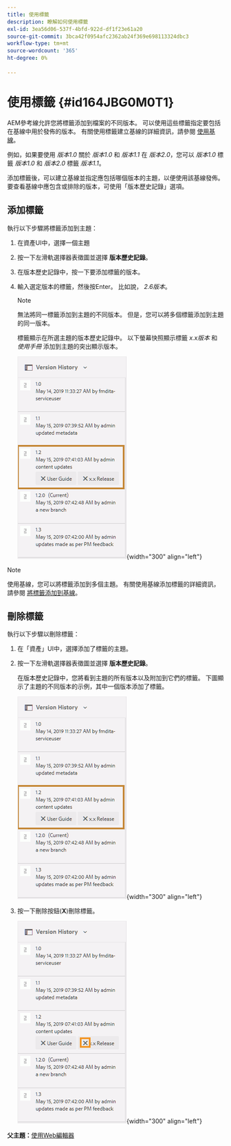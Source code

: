 ```yaml
---
title: 使用標籤
description: 瞭解如何使用標籤
exl-id: 3ea56d06-537f-4bfd-922d-df1f23e61a20
source-git-commit: 3bca42f0954afc2362ab24f369e698113324dbc3
workflow-type: tm+mt
source-wordcount: '365'
ht-degree: 0%

---
```


# 使用標籤 {#id164JBG0M0T1}

AEM參考線允許您將標籤添加到檔案的不同版本。 可以使用這些標籤指定要包括在基線中用於發佈的版本。 有關使用標籤建立基線的詳細資訊，請參閱 [使用基線](generate-output-use-baseline-for-publishing.md#)。

例如，如果要使用 *版本1.0* 關於 *版本1.0* 和 *版本1.1* 在 *版本2.0*，您可以 *版本1.0* 標籤 *版本1.0* 和 *版本2.0* 標籤 *版本1.1*。

添加標籤後，可以建立基線並指定應包括哪個版本的主題，以便使用該基線發佈。 要查看基線中應包含或排除的版本，可使用「版本歷史記錄」選項。

## 添加標籤

執行以下步驟將標籤添加到主題：

1. 在資產UI中，選擇一個主題
1. 按一下左滑軌選擇器表徵圖並選擇 **版本歷史記錄**。
1. 在版本歷史記錄中，按一下要添加標籤的版本。

1. 輸入選定版本的標籤，然後按Enter。 比如說， *2.6版本*。

   >[!NOTE]
   >
   > 無法將同一標籤添加到主題的不同版本。 但是，您可以將多個標籤添加到主題的同一版本。

   標籤顯示在所選主題的版本歷史記錄中。 以下螢幕快照顯示標籤 *x.x版本* 和 *使用手冊* 添加到主題的突出顯示版本。

   ![](images/labels.png){width="300" align="left"}

>[!NOTE]
>
> 使用基線，您可以將標籤添加到多個主題。 有關使用基線添加標籤的詳細資訊，請參閱 [將標籤添加到基線](generate-output-use-baseline-for-publishing.md#id184KD0T305Z)。

## 刪除標籤

執行以下步驟以刪除標籤：

1. 在「資產」UI中，選擇添加了標籤的主題。
1. 按一下左滑軌選擇器表徵圖並選擇 **版本歷史記錄**。

   在版本歷史記錄中，您將看到主題的所有版本以及附加到它們的標籤。 下圖顯示了主題的不同版本的示例，其中一個版本添加了標籤。

   ![](images/labels.png){width="300" align="left"}

1. 按一下刪除按鈕\(**X**\)刪除標籤。

   ![](images/delete-labels.png){width="300" align="left"}


**父主題：**[&#x200B;使用Web編輯器](web-editor.md)
